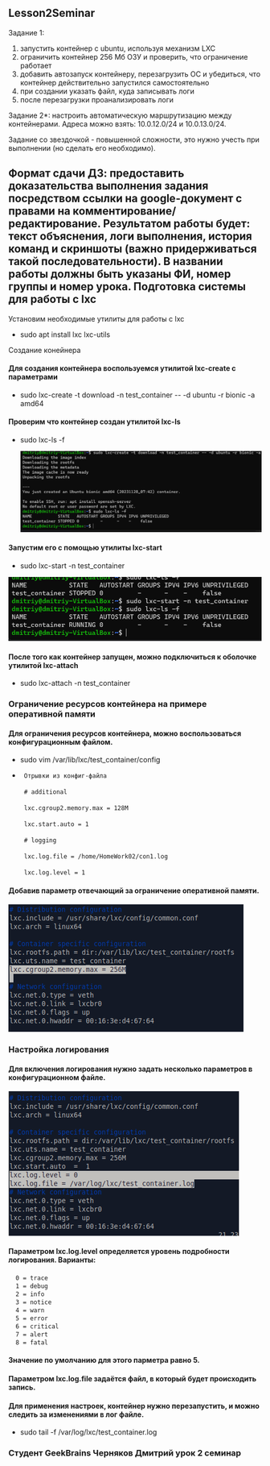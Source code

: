 ## Lesson2Seminar
Задание 1:
1) запустить контейнер с ubuntu, используя механизм LXC
2) ограничить контейнер 256 Мб ОЗУ и проверить, что ограничение работает
3) добавить автозапуск контейнеру, перезагрузить ОС и убедиться, что контейнер действительно запустился самостоятельно
4) при создании указать файл, куда записывать логи
5) после перезагрузки проанализировать логи

Задание 2*: настроить автоматическую маршрутизацию между контейнерами. Адреса можно взять: 10.0.12.0/24 и 10.0.13.0/24.


Задание со звездочкой - повышенной сложности, это нужно учесть при выполнении (но сделать его необходимо).

Формат сдачи ДЗ: предоставить доказательства выполнения задания посредством ссылки на google-документ с правами на комментирование/редактирование.
Результатом работы будет: текст объяснения, логи выполнения, история команд и скриншоты (важно придерживаться такой последовательности).
В названии работы должны быть указаны ФИ, номер группы и номер урока.
Подготовка системы для работы с lxc
----
Установим необходимые утилиты для работы с lxc

* sudo apt install lxc lxc-utils


Создание конейнера
#### Для создания контейнера воспользуемся утилитой lxc-create с параметрами

* sudo lxc-create -t download -n test_container -- -d ubuntu -r bionic -a amd64

#### Проверим что контейнер создан утилитой lxc-ls

* sudo lxc-ls -f

  ![picture](images/lxc1.png)
#### Запустим его с помощью утилиты lxc-start

* sudo lxc-start -n test_container  

![picture](images/lxc2.png)
#### После того как контейнер запущен, можно подключиться к оболочке утилитой lxc-attach

* sudo lxc-attach -n test_container
### Ограничение ресурсов контейнера на примере оперативной памяти
#### Для ограничения ресурсов контейнера, можно воспользоваться конфигурационным файлом.

* sudo vim /var/lib/lxc/test_container/config
 *      Отрывки из конфиг-файла

        # additional

        lxc.cgroup2.memory.max = 128M

        lxc.start.auto = 1

        # logging

        lxc.log.file = /home/HomeWork02/con1.log

        lxc.log.level = 1

#### Добавив параметр отвечающий за ограничение оперативной памяти.
![picture](images/lxc_config_memory_limit.png)
### Настройка логирования
#### Для включения логирования нужно задать несколько параметров в конфигурационном файле.
![picture](images/lxc_config_logs.png)
#### Параметром lxc.log.level определяется уровень подробности логирования. Варианты:

      0 = trace
      1 = debug
      2 = info
      3 = notice
      4 = warn
      5 = error
      6 = critical
      7 = alert
      8 = fatal
#### Значение по умолчанию для этого парметра равно 5.

#### Параметром lxc.log.file задаётся файл, в который будет происходить запись.

#### Для применения настроек, контейнер нужно перезапустить, и можно следить за изменениями в лог файле.

* sudo tail -f /var/log/lxc/test_container.log

### Студент GeekBrains Черняков Дмитрий урок 2 семинар